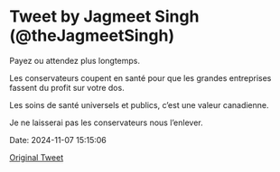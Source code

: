 # Tweet by Jagmeet Singh (@theJagmeetSingh)

Payez ou attendez plus longtemps.

Les conservateurs coupent en santé pour que les grandes entreprises fassent du profit sur votre dos.

Les soins de santé universels et publics, c’est une valeur canadienne.

Je ne laisserai pas les conservateurs nous l’enlever.

Date: 2024-11-07 15:15:06

[Original Tweet](https://x.com/theJagmeetSingh/status/1854543103534809275)
